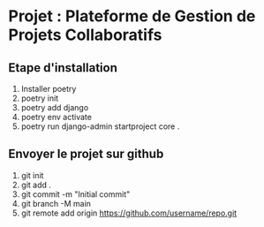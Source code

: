 # Projet : Plateforme de Gestion de Projets Collaboratifs

## Etape d'installation

1. Installer poetry
2. poetry init
3. poetry add django
4. poetry env activate
5. poetry run django-admin startproject core .

## Envoyer le projet sur github

1. git init
2. git add .
3. git commit -m "Initial commit"
4. git branch -M main
5. git remote add origin https://github.com/username/repo.git
